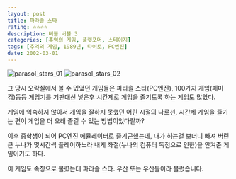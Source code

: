 ```yaml
---
layout: post
title: 파라솔 스타
rating: ⭐️⭐️⭐️⭐️
description: 버블 버블 3
categories: [추억의 게임, 플랫포머, 스테이지]
tags: [추억의 게임, 1989년, 타이토, PC엔진]
date: 2002-03-01
---
```


![parasol_stars_01](../../review/img/2002/parasol_stars_01.jpg)
![parasol_stars_02](../../review/img/2002/parasol_stars_02.jpg)


그 당시 오락실에서 볼 수 있었던 게임들은 파라솔 스타(PC엔진), 100가지 게임(패미컴)등등 게임기를 기판대신 넣은후 시간제로 게임을 즐기도록 하는 게임도 많았다.

게임에 익숙하지 않아서 게임을 잘하지 못했던 어린 시절의 나로선, 시간제 게임을 즐기는 편이 게임을 더 오래 즐길 수 있는 방법이었다랄까?

이후 중학생이 되어 PC엔진 에뮬레이터로 즐기곤했는데, 내가 하는걸 보더니 빠져 버린 큰 누나가 몇시간씩 플레이하느라 내게 좌절(누나의 컴퓨터 독점으로 인한)을 안겨준 게임이기도 하다.

이 게임도 속칭으로 불렸는데 파라솔 스타. 우산 또는 우산돌이라 불렀습니다.

